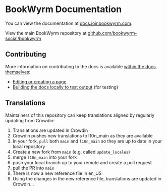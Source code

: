 # BookWyrm Documentation

You can view the documentation at [docs.joinbookwyrm.com](https://docs.joinbookwyrm.com).

View the main BookWyrm repository at [github.com/bookwyrm-social/bookwyrm](https://github.com/bookwyrm-social/bookwyrm)

## Contributing

More information on contributing to the docs is available [within the docs themselves]([https://docs.joinbookwyrm.com/documentation.html):

* [Editing or creating a page](https://docs.joinbookwyrm.com/documentation.html#editing-or-creating-a-documentation-page)
* [Building the docs locally to test output](https://docs.joinbookwyrm.com/documentation.html#building-docs-locally) (for testing)

## Translations

Maintainers of this repository can keep translations aligned by regularly updating from Crowdin:

1. Translations are updated in Crowdin
2. Crowdin pushes new translations to l10n_main as they are available
3. In your fork, `pull` both `main` and `l10n_main` so they are up to date in your local repository
4. Create a new fork from `main` (e.g. called `update_locales`)
5. merge `l10n_main` into your fork
6. push your local branch up to your remote and create a pull request
7. pull the PR into `main`
8. There is now a new reference file in en_US
9. Using the changes in the new reference file, translations are updated in Crowdin...
